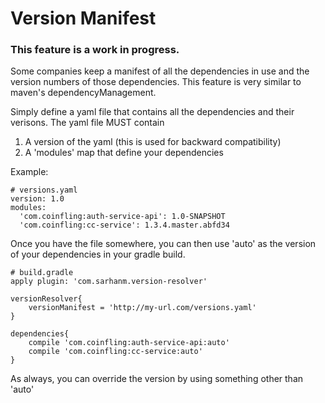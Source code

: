# Version Manifest

### This feature is a work in progress. 

Some companies keep a manifest of all the dependencies in use and the version numbers of those dependencies. This feature is very similar to maven's dependencyManagement.

Simply define a yaml file that contains all the dependencies and their verisons. The yaml file MUST contain

1. A version of the yaml (this is used for backward compatibility)
2. A 'modules' map that define your dependencies

Example:

    # versions.yaml
    version: 1.0
    modules:
      'com.coinfling:auth-service-api': 1.0-SNAPSHOT
      'com.coinfling:cc-service': 1.3.4.master.abfd34

Once you have the file somewhere, you can then use 'auto' as the version of your dependencies in your gradle build.

    # build.gradle
    apply plugin: 'com.sarhanm.version-resolver'
    
    versionResolver{
        versionManifest = 'http://my-url.com/versions.yaml'
    }
    
    dependencies{
        compile 'com.coinfling:auth-service-api:auto'
        compile 'com.coinfling:cc-service:auto'                
    }
    
As always, you can override the version by using something other than 'auto'
